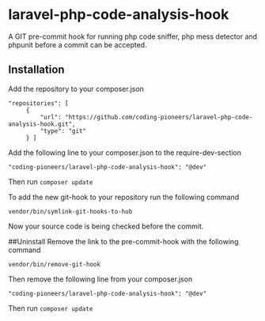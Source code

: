 # laravel-php-code-analysis-hook
A GIT pre-commit hook for running php code sniffer, php mess detector and phpunit before a commit can be accepted.

## Installation
Add the repository to your composer.json

```
"repositories": [
     {
         "url": "https://github.com/coding-pioneers/laravel-php-code-analysis-hook.git",
         "type": "git"
     } ]
```
Add the following line to your composer.json to the require-dev-section
```
"coding-pioneers/laravel-php-code-analysis-hook": "@dev"
```
Then run `composer update`

To add the new git-hook to your repository run the following command
```
vendor/bin/symlink-git-hooks-to-hub  
```
Now your source code is being checked before the commit.

##Uninstall
Remove the link to the pre-commit-hook with the following command
```
vendor/bin/remove-git-hook
```
Then remove the following line from your composer.json
```
"coding-pioneers/laravel-php-code-analysis-hook": "@dev"
```
Then run `composer update`